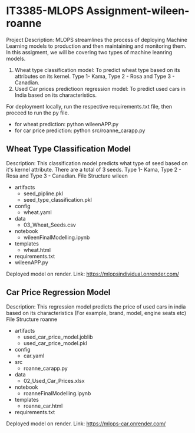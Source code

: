 # IT3385-MLOPS Assignment-wileen-roanne
Project Description: 
MLOPS streamlines the process of deploying Machine Learning models to production and then maintaining and monitoring them. In this assigment, we will be covering two types of machine leanring models.
1. Wheat type classification model: To predict wheat type based on its attributes on its kernel. Type 1- Kama, Type 2 - Rosa and Type 3 - Canadian.
2. Used Car prices predictioon regression model: To predict used cars in India based on its characteristics.

For deployment locally, run the respective requirements.txt file, then proceed to run the py file. 
- for wheat prediction: python wileenAPP.py
- for car price prediction: python src/roanne_carapp.py

## Wheat Type Classification Model 
Description: This classification model predicts what type of seed based on it's kernel attribute. There are a total of 3 seeds. Type 1- Kama, Type 2 - Rosa and Type 3 - Canadian.
File Structure
wileen
- artifacts
  - seed_pipline.pkl
  - seed_type_classification.pkl
- config
  - wheat.yaml
- data
  - 03_Wheat_Seeds.csv
- notebook
  - wileenFinalModelling.ipynb
- templates
  - wheat.html
- requirements.txt
- wileenAPP.py

Deployed model on render. Link: https://mlopsindividual.onrender.com/ 

## Car Price Regression Model 
Description: This regression model predicts the price of used cars in india based on its characteristics (For example, brand, model, engine seats etc)  
File Structure
roanne
- artifacts
  - used_car_price_model.joblib
  - used_car_price_model.pkl
- config
  - car.yaml
- src
  - roanne_carapp.py
- data
  - 02_Used_Car_Prices.xlsx
- notebook
  - roanneFinalModelling.ipynb
- templates
  - roanne_car.html
- requirements.txt

Deployed model on render. Link: https://mlops-car.onrender.com/


